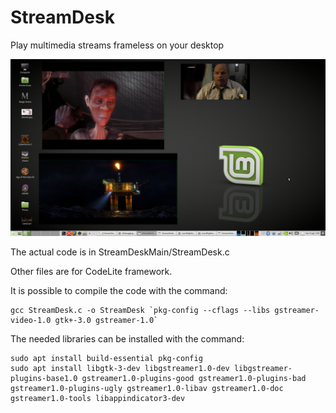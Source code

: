 # StreamDesk
Play multimedia streams frameless on your desktop

![Alt text](screenshot.png?raw=true "Screenshot")

The actual code is in StreamDeskMain/StreamDesk.c

Other files are for CodeLite framework.

It is possible to compile the code with the command:
```
gcc StreamDesk.c -o StreamDesk `pkg-config --cflags --libs gstreamer-video-1.0 gtk+-3.0 gstreamer-1.0`
```

The needed libraries can be installed with the command:
```
sudo apt install build-essential pkg-config
sudo apt install libgtk-3-dev libgstreamer1.0-dev libgstreamer-plugins-base1.0 gstreamer1.0-plugins-good gstreamer1.0-plugins-bad gstreamer1.0-plugins-ugly gstreamer1.0-libav gstreamer1.0-doc gstreamer1.0-tools libappindicator3-dev
```
